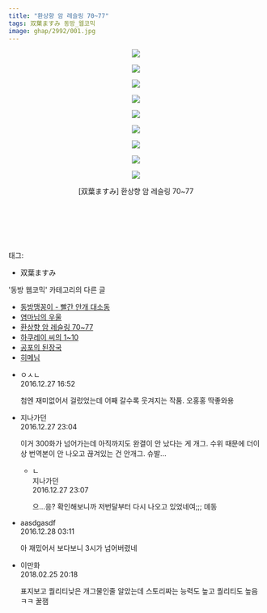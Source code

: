 ```yaml
---
title: "환상향 암 레슬링 70~77"
tags: 双葉ますみ 동방_웹코믹
image: ghap/2992/001.jpg
---
```

<div class="article">
<p style="text-align: center; clear: none; float: none;"><img src="{{ site.nasurl }}/ghap/2992/001.jpg"/></p>
<p style="text-align: center; clear: none; float: none;"><img src="{{ site.nasurl }}/ghap/2992/002.jpg"/></p>
<p style="text-align: center; clear: none; float: none;"><img src="{{ site.nasurl }}/ghap/2992/003.jpg"/></p>
<p style="text-align: center; clear: none; float: none;"><img src="{{ site.nasurl }}/ghap/2992/004.jpg"/></p>
<p style="text-align: center; clear: none; float: none;"><img src="{{ site.nasurl }}/ghap/2992/005.jpg"/></p>
<p style="text-align: center; clear: none; float: none;"><img src="{{ site.nasurl }}/ghap/2992/006.jpg"/></p>
<p style="text-align: center; clear: none; float: none;"><img src="{{ site.nasurl }}/ghap/2992/007.jpg"/></p>
<p style="text-align: center; clear: none; float: none;"><img src="{{ site.nasurl }}/ghap/2992/008.jpg"/></p>
<p style="text-align: center; clear: none; float: none;"><img src="{{ site.nasurl }}/ghap/2992/009.jpg"/></p>
<p style="text-align: center; clear: none; float: none;">[双葉ますみ] 환상향 암 레슬링 70~77</p>
<p style="text-align: center; clear: none; float: none;"><br/></p>
<p style="text-align: center; clear: none; float: none;"><br/></p>
<p><br/></p>
</div><div class="tagTrail">
<p>태그: </p>
<ul>
<li>双葉ますみ</li>
</ul>
</div><div class="another">
<p>'동방 웹코믹' 카테고리의 다른 글</p>
<ul>
<li><a href="/2016-12-27-ghap_3001">동방맹꽁이 - 빨간 안개 대소동</a></li>
<li><a href="/2016-12-25-ghap_2994">염마님의 우울</a></li>
<li><a href="/2016-12-24-ghap_2992">환상향 암 레슬링 70~77</a></li>
<li><a href="/2016-12-24-ghap_2991">하쿠레이 씨의 1~10</a></li>
<li><a href="/2016-12-24-ghap_2990">공포의 된장국</a></li>
<li><a href="/2016-12-24-ghap_2989">히메님</a></li>
</ul>
</div><div class="cb_module cb_fluid">
<div class="cb_wrt cb_profile">
<div class="comment">
<ul>
<li class="cb_thumb_off" id="comment14878083">
<div class="cb_comment_area">
<div class="cb_info_area">
<div class="cb_section">
<span class="cb_nick_name">ㅇㅅㄴ</span>
</div>
<div class="cb_section">
<span class="cb_date">2016.12.27 16:52 </span>
</div>
</div>
<div class="cb_dsc_comment">
<p class="cb_dsc">
											첨엔 재미없어서 걸렀었는데 어째 갈수록 웃겨지는 작품. 오홍홍 딱좋와용
										</p>
</div>
</div></li>
<li class="cb_thumb_off" id="comment14878323">
<div class="cb_comment_area">
<div class="cb_info_area">
<div class="cb_section">
<span class="cb_nick_name">지나가던</span>
</div>
<div class="cb_section">
<span class="cb_date">2016.12.27 23:04 </span>
</div>
</div>
<div class="cb_dsc_comment">
<p class="cb_dsc">
											이거 300화가 넘어가는데 아직까지도 완결이 안 났다는 게 개그. 수위 때문에 더이상 번역본이 안 나오고 끊겨있는 건 안개그. 슈발...
										</p>
</div>
<ul>
<li class="cb_thumb_off" id="comment14878325">
<span class="cb_bu_subnode">ㄴ</span>
<div class="cb_comment_area">
<div class="cb_info_area">
<div class="cb_section">
<span class="cb_nick_name">지나가던</span>
</div>
<div class="cb_section">
<span class="cb_date">2016.12.27 23:07 </span>
</div>
</div>
<div class="cb_dsc_comment">
<p class="cb_dsc">
																으...응? 확인해보니까 저번달부터 다시 나오고 있었네여;;; 뎨동
															</p>
</div>
</div>
</li>
</ul>
</div></li>
<li class="cb_thumb_off" id="comment14878459">
<div class="cb_comment_area">
<div class="cb_info_area">
<div class="cb_section">
<span class="cb_nick_name">aasdgasdf</span>
</div>
<div class="cb_section">
<span class="cb_date">2016.12.28 03:11 </span>
</div>
</div>
<div class="cb_dsc_comment">
<p class="cb_dsc">
											아 재밌어서 보다보니 3시가 넘어버렸네
										</p>
</div>
</div></li>
<li class="cb_thumb_off" id="comment15206614">
<div class="cb_comment_area">
<div class="cb_info_area">
<div class="cb_section">
<span class="cb_nick_name">이만화</span>
</div>
<div class="cb_section">
<span class="cb_date">2018.02.25 20:18 </span>
</div>
</div>
<div class="cb_dsc_comment">
<p class="cb_dsc">
											표지보고 퀄리티낮은 개그물인줄 알았는데 스토리짜는 능력도 높고 퀄리티도 높음ㅋㅋ 꿀잼
										</p>
</div>
</div></li>
</ul>
</div>
</div><!-- commentList close -->
</div>